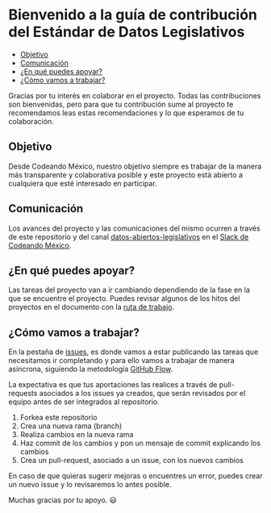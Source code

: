# Bienvenido a la guía de contribución del Estándar de Datos Legislativos

  - [Objetivo](#objetivo)
  - [Comunicación](#comunicación)
  - [¿En qué puedes apoyar?](#en-qué-puedes-apoyar)
  - [¿Cómo vamos a trabajar?](#cómo-vamos-a-trabajar)

Gracias por tu interés en colaborar en el proyecto. Todas las contribuciones son
bienvenidas, pero para que tu contribución sume al proyecto te recomendamos leas
estas recomendaciones y lo que esperamos de tu colaboración.
## Objetivo

Desde Codeando México, nuestro objetivo siempre es trabajar de la manera más
transparente y colaborativa posible y este proyecto está abierto a cualquiera
que esté interesado en participar.

## Comunicación

Los avances del proyecto y las comunicaciones del mismo ocurren a través de este
repositorio y del canal
[datos-abiertos-legislativos](https://codeandomexico.slack.com/archives/CLSRKEBQW)
en el [Slack de Codeando México](http://slack.codeandomexico.org/).

## ¿En qué puedes apoyar?

Las tareas del proyecto van a ir cambiando dependiendo de la fase en la que se
encuentre el proyecto. Puedes revisar algunos de los hitos del proyectos en el
documento con la [ruta de trabajo](ROADMAP.md).

## ¿Cómo vamos a trabajar?

En la pestaña de [issues](https://github.com/CodeandoMexico/estandar-datos-legislativos/issues),
es donde vamos a estar publicando las tareas que necesitamos ir completando y para ello vamos a trabajar de manera asíncrona, siguiendo la metodología [GitHub Flow](https://docs.github.com/es/get-started/quickstart/github-flow).

La expectativa es que tus aportaciones las realices a través de pull-requests asociados a los issues ya creados, que serán revisados por el equipo antes de ser integrados al repositorio.

1. Forkea este repositorio
2. Crea una nueva rama (branch)
3. Realiza cambios en la nueva rama
4. Haz commit de los cambios y pon un mensaje de commit explicando los cambios
3. Crea un pull-request, asociado a un issue, con los nuevos cambios

En caso de que quieras sugerir mejoras o encuentres un error, puedes crear un nuevo issue y lo revisaremos lo antes posible.

Muchas gracias por tu apoyo. :smiley:
